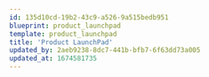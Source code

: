 ```yaml
---
id: 135d10cd-19b2-43c9-a526-9a515bedb951
blueprint: product_launchpad
template: product_launchpad
title: 'Product LaunchPad'
updated_by: 2aeb9238-8dc7-441b-bfb7-6f63dd73a005
updated_at: 1674581735
---
```

